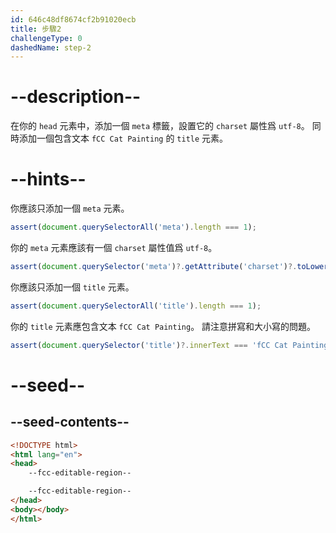 ```yaml
---
id: 646c48df8674cf2b91020ecb
title: 步驟2
challengeType: 0
dashedName: step-2
---
```


# --description--

在你的 `head` 元素中，添加一個 `meta` 標籤，設置它的 `charset` 屬性爲 `utf-8`。 同時添加一個包含文本 `fCC Cat Painting` 的 `title` 元素。

# --hints--

你應該只添加一個 `meta` 元素。

```js
assert(document.querySelectorAll('meta').length === 1);
```

你的 `meta` 元素應該有一個 `charset` 屬性值爲 `utf-8`。

```js
assert(document.querySelector('meta')?.getAttribute('charset')?.toLowerCase() === 'utf-8');
```

你應該只添加一個 `title` 元素。

```js
assert(document.querySelectorAll('title').length === 1);
```

你的 `title` 元素應包含文本 `fCC Cat Painting`。 請注意拼寫和大小寫的問題。

```js
assert(document.querySelector('title')?.innerText === 'fCC Cat Painting');
```

# --seed--

## --seed-contents--

```html
<!DOCTYPE html>
<html lang="en">
<head>
    --fcc-editable-region--

    --fcc-editable-region--
</head>
<body></body>
</html>
```
